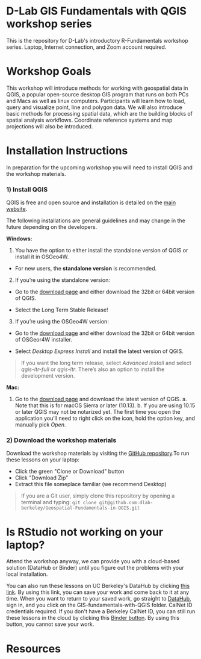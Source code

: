 # D-Lab GIS Fundamentals with QGIS workshop series 

This is the repository for D-Lab's introductory R-Fundamentals workshop series. Laptop, Internet connection, and Zoom account required.

# Workshop Goals

This workshop will introduce methods for working with geospatial data in QGIS, a popular open-source desktop GIS program that runs on both PCs and Macs as well as linux computers. Participants will learn how to load, query and visualize point, line and polygon data. We will also introduce basic methods for processing spatial data, which are the building blocks of spatial analysis workflows. Coordinate reference systems and map projections will also be introduced.

# Installation Instructions

In preparation for the upcoming workshop you will need to install QGIS and the workshop materials.

### 1) Install QGIS
QGIS is free and open source and installation is detailed on the [main website](https://qgis.org/en/site/forusers/download.html).

The following installations are general guidelines and may change in the future depending on the developers.

**Windows:**

1. You have the option to either install the standalone version of QGIS or install it in OSGeo4W.

* For new users, the **standalone version** is recommended.

2. If you’re using the standalone version:

* Go to the [download page](https://qgis.org/en/site/forusers/download.html) and either download the 32bit or 64bit version of QGIS.

* Select the Long Term Stable Release!

3. If you’re using the OSGeo4W version:

* Go to the [download page](https://qgis.org/en/site/forusers/download.html) and either download the 32bit or 64bit version of OSGeor4W installer.

* Select *Desktop Express Install* and install the latest version of QGIS.
> If you want the long term release, select *Advanced Install* and select *qgis-ltr-full* or *qgis-ltr*. 
> There’s also an option to install the development version.

**Mac:**

1. Go to the [download page](https://qgis.org/en/site/forusers/download.html) and download the latest version of QGIS.
  a. Note that this is for macOS Sierra or later (10.13).
  b. If you are using 10.15 or later QGIS may not be notarized yet. The first time you open the application you’ll need to right click on the icon, hold the option key, and manually pick *Open*.

### 2) Download the workshop materials
Download the workshop materials by visiting the [GitHub repository](https://github.com/dlab-berkeley/Geospatial-Fundamentals-in-QGIS).To run these lessons on your laptop: 

* Click the green "Clone or Download" button
* Click "Download Zip"
* Extract this file someplace familiar (we recommend Desktop) 

> If you are a Git user, simply clone this repository by opening a terminal and typing: `git clone git@github.com:dlab-berkeley/Geospatial-Fundamentals-in-QGIS.git`

# Is RStudio not working on your laptop? 

Attend the workshop anyway, we can provide you with a cloud-based solution (DataHub or Binder) until you figure out the problems with your local installation. 

You can also run these lessons on UC Berkeley's DataHub by clicking [this link](https://datahub.berkeley.edu/hub/user-redirect/git-pull?repo=https%3A%2F%2Fgithub.com%2Fdlab-berkeley%2Fpython-fundamentals&urlpath=tree%2Fpython-fundamentals%2F). By using this link, you can save your work and come back to it at any time. When you want to return to your saved work, go straight to [DataHub](https://datahub.berkeley.edu), sign in, and you click on the GIS-fundamentals-with-QGIS folder. CalNet ID credentials required.
If you don't have a Berkeley CalNet ID, you can still run these lessons in the cloud by clicking this [Binder button](https://mybinder.org/v2/gh/dlab-berkeley/python-fundamentals/master). By using this button, you cannot save your work. 

# Resources





